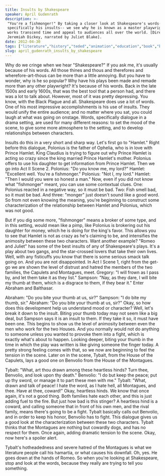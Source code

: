 ```yaml
---
title: Insults by Shakespeare
speaker: April Gudenrath
description: >-
 "You're a fishmonger!" By taking a closer look at Shakespeare's words--
 specifically his insults-- we see why he is known as a master playwright whose
 works transcend time and appeal to audiences all over the world. [Directed
 Jeremiah Dickey, narrated by Juliet Blake].
date: 2012-04-30
tags: ["literature","history","teded","animation","education","book","books","culture","world-cultures","arts"]
slug: april_gudenrath_insults_by_shakespeare
---
```


Why do we cringe when we hear "Shakespeare?" If you ask me, it's usually because of his
words. All those thines and thous and therefores and wherefore-art-thous can be more than
a little annoying. But you have to wonder, why is he so popular? Why have his plays been
made and remade more than any other playwright? It's because of his words. Back in the
late 1500s and early 1600s, that was the best tool that a person had, and there was a lot
to talk about. However, most of it was pretty depressing. You know, with the Black Plague
and all. Shakespeare does use a lot of words. One of his most impressive accomplishments
is his use of insults. They would unify the entire audience; and no matter where you sat,
you could laugh at what was going on onstage. Words, specifically dialogue in a drama
setting, are used for many different reasons: to set the mood of the scene, to give some
more atmosphere to the setting, and to develop relationships between characters.

Insults do this in a very short and sharp way. Let's first go to "Hamlet." Right before
this dialogue, Polonius is the father of Ophelia, who is in love with Prince Hamlet. King
Claudius is trying to figure out why Prince Hamlet is acting so crazy since the king
married Prince Hamlet's mother. Polonius offers to use his daughter to get information
from Prince Hamlet. Then we go into Act II Scene 2. Polonius: "Do you know me, my lord?"
Hamlet: "Excellent well. You're a fishmonger." Polonius: "Not I, my lord." Hamlet: "Then I
would you were so honest a man." Now, even if you did not know what "fishmonger" meant,
you can use some contextual clues. One: Polonius reacted in a negative way, so it must be
bad. Two: Fish smell bad, so it must be bad. And three: "monger" just doesn't sound like a
good word. So from not even knowing the meaning, you're beginning to construct some
characterization of the relationship between Hamlet and Polonius, which was not
good.

But if you dig some more, "fishmonger" means a broker of some type, and in this setting,
would mean like a pimp, like Polonius is brokering out his daughter for money, which he is
doing for the king's favor. This allows you to see that Hamlet is not as crazy as he's
claiming to be, and intensifies the animosity between these two characters. Want another
example? "Romeo and Juliet" has some of the best insults of any of Shakespeare's plays.
It's a play about two gangs, and the star-crossed lovers that take their own lives. Well,
with any fisticuffs you know that there is some serious smack talk going on. And you are
not disappointed. In Act I Scene 1, right from the get-go we are shown the level of
distrust and hatred the members of the two families, the Capulets and Montagues, meet.
Gregory: "I will frown as I pass by, and let them take it as they list." Sampson: "Nay, as
they dare, I will bite my thumb at them, which is a disgrace to them, if they bear it."
Enter Abraham and Balthasar.

Abraham: "Do you bite your thumb at us, sir?" Sampson: "I do bite my thumb, sir." Abraham:
"Do you bite your thumb at us, sir?" Okay, so how does this development help us understand
mood or character? Well, let's break it down to the insult. Biting your thumb today may
not seem like a big deal, but Sampson says it is an insult to them. If they take it so, it
must have been one. This begins to show us the level of animosity between even the men who
work for the two Houses. And you normally would not do anything to someone unless you
wanted to provoke them into a fight, which is exactly what's about to happen. Looking
deeper, biting your thumb in the time in which the play was written is like giving someone
the finger today. A pretty strong feeling comes with that, so we now are beginning to feel
the tension in the scene. Later on in the scene, Tybalt, from the House of the Capulets,
lays a good one on Benvolio from the House of the Montagues.

Tybalt: "What, art thou drawn among these heartless hinds? Turn thee, Benvolio, and look
upon thy death." Benvolio: "I do but keep the peace; put up thy sword, or manage it to
part these men with me." Tybalt: "What, drawn and talk of peace! I hate the word, as I
hate hell, all Montagues, and thee. Have at thee, coward!" Okay, heartless hinds. We know
that once again, it's not a good thing. Both families hate each other, and this is just
adding fuel to the fire. But just how bad is this stinger? A heartless hind is a coward,
and calling someone that in front of his own men, and the rival family, means there's
going to be a fight. Tybalt basically calls out Benvolio, and in order to keep his honor,
Benvolio has to fight. This dialogue gives us a good look at the characterization between
these two characters. Tybalt thinks that the Montagues are nothing but cowardly dogs, and
has no respect for them. Once again, adding dramatic tension to the scene. Okay, now
here's a spoiler alert.

Tybalt's hotheadedness and severe hatred of the Montagues is what we literature people
call his hamartia, or what causes his downfall. Oh, yes. He goes down at the hands of
Romeo. So when you're looking at Shakespeare, stop and look at the words, because they
really are trying to tell you something.

<!--
ad_duration=0
event="TED-Ed"
external_start_time=0
intro_duration=0
is_subtitle_required="False"
is_talk_featured="False"
language="en"
language_swap="False"
native_language="en"
number_of_related_talks=6
number_of_speakers=1
number_of_subtitled_videos=0
number_of_tags=10
number_of_talk_download_languages=23
number_of_talk_more_resources=0
number_of_talk_recommendations=0
number_of_talks_take_actions=0
post_ad_duration=0
published_timestamp="2020-01-30 19:22:43"
recording_date="2012-04-30"
speaker_description="Secondary school English literature educator @TCIS"
speaker_is_published=0
speaker_name="April Gudenrath"
talk_name="Insults by Shakespeare"
talks_tags=["literature","history","teded","animation","education","book","books","culture","world-cultures","arts"]
url_webpage="https://www.ted.com/talks/april_gudenrath_insults_by_shakespeare"
video_type_name="TED-Ed Original"
-->